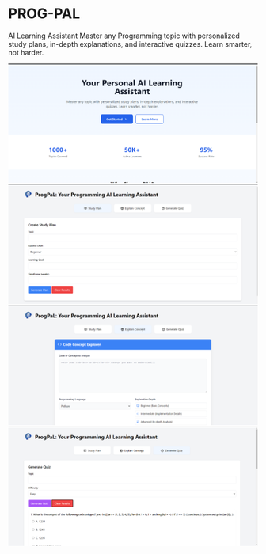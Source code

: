 # PROG-PAL
AI Learning Assistant Master any Programming topic with personalized study plans, in-depth explanations, and interactive quizzes. Learn smarter, not harder.

![Screenshot 1](static/img1)
![Screenshot 2](static/img/img2)
![Screenshot 3](static/img/img4)
![Screenshot 4](static/img/img3)
